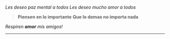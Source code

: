 *Les deseo paz mental a todos*
_Les deseo mucho amor a todos_

> **Piensen en lo importante**
> __Que lo demas no importa nada__

_Respiren **amor** mis amigos!_

---
